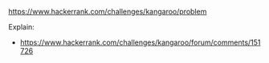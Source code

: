 https://www.hackerrank.com/challenges/kangaroo/problem

Explain:
- https://www.hackerrank.com/challenges/kangaroo/forum/comments/151726
